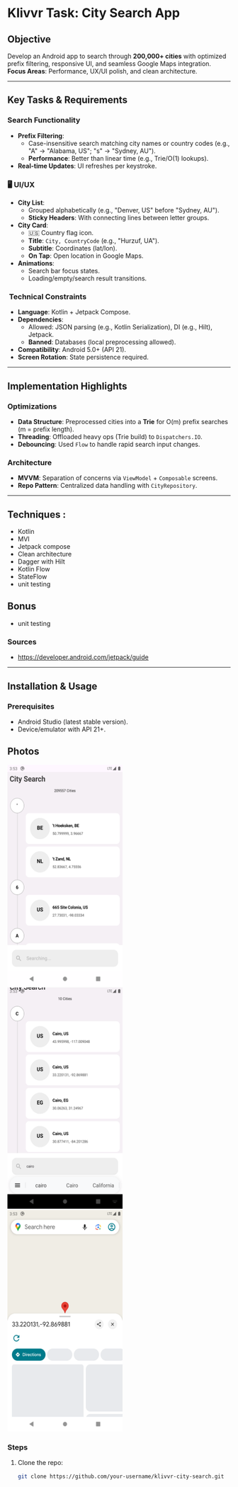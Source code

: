 # Klivvr Task: City Search App

##  Objective
Develop an Android app to search through **200,000+ cities** with optimized prefix filtering, responsive UI, and seamless Google Maps integration.  
**Focus Areas**: Performance, UX/UI polish, and clean architecture.

---

##  Key Tasks & Requirements

###  Search Functionality
- **Prefix Filtering**:
    - Case-insensitive search matching city names or country codes (e.g., "A" → "Alabama, US"; "s" → "Sydney, AU").
    - **Performance**: Better than linear time (e.g., Trie/O(1) lookups).
- **Real-time Updates**: UI refreshes per keystroke.

### 🖥 UI/UX
- **City List**:
    - Grouped alphabetically (e.g., "Denver, US" before "Sydney, AU").
    - **Sticky Headers**: With connecting lines between letter groups.
- **City Card**:
    - 🇺🇸 Country flag icon.
    - **Title**: `City, CountryCode` (e.g., "Hurzuf, UA").
    - **Subtitle**: Coordinates (lat/lon).
    - **On Tap**: Open location in Google Maps.
- **Animations**:
    - Search bar focus states.
    - Loading/empty/search result transitions.

### ️ Technical Constraints
- **Language**: Kotlin + Jetpack Compose.
- **Dependencies**:
    - Allowed: JSON parsing (e.g., Kotlin Serialization), DI (e.g., Hilt), Jetpack.
    - **Banned**: Databases (local preprocessing allowed).
- **Compatibility**: Android 5.0+ (API 21).
- **Screen Rotation**: State persistence required.

---

##  Implementation Highlights

###  Optimizations
- **Data Structure**: Preprocessed cities into a **Trie** for O(m) prefix searches (m = prefix length).
- **Threading**: Offloaded heavy ops (Trie build) to `Dispatchers.IO`.
- **Debouncing**: Used `Flow` to handle rapid search input changes.

### Architecture
- **MVVM**: Separation of concerns via `ViewModel` + `Composable` screens.
- **Repo Pattern**: Centralized data handling with `CityRepository`.

---

## Techniques :

* Kotlin
* MVI
* Jetpack compose
* Clean architecture
* Dagger with Hilt
* Kotlin Flow
* StateFlow
* unit testing

## Bonus

* unit testing

### Sources

* https://developer.android.com/jetpack/guide

---

##  Installation & Usage

### Prerequisites
- Android Studio (latest stable version).
- Device/emulator with API 21+.

## Photos

<img src="/Images/1.png" width=260 height=500  title=""> <img src="/Images/2.png" width=260 height=500 title="" > 
<img src="/Images/3.png" width=260 height=500  title="">
### Steps
1. Clone the repo:
   ```bash
   git clone https://github.com/your-username/klivvr-city-search.git
